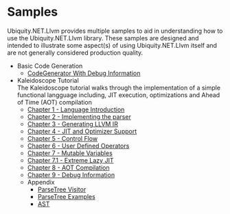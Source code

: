 # Samples  
Ubiquity.NET.Llvm provides multiple samples to aid in understanding how to use the Ubiquity.NET.Llvm library.
These samples are designed and intended to illustrate some aspect(s) of using Ubiquity.NET.Llvm itself
and are not generally considered production quality. 

- Basic Code Generation
   * [CodeGenerator With Debug Information](xref:code-generation-with-debug-info)
- Kaleidoscope Tutorial  
   The Kaleidoscope tutorial walks through the implementation of a simple functional langguage
including, JIT execution, optimizations and Ahead of Time (AOT) compilation
   * [Chapter 1 - Language Introduction](xref:Kaleidoscope-Overview)
   * [Chapter 2 - Implementing the parser](xref:Kaleidoscope-ch2)
   * [Chapter 3 - Generating LLVM IR](xref:Kaleidoscope-ch3)
   * [Chapter 4 - JIT and Optimizer Support](xref:Kaleidoscope-ch4)
   * [Chapter 5 - Control Flow](xref:Kaleidoscope-ch5)
   * [Chapter 6 - User Defined Operators](xref:Kaleidoscope-ch6)
   * [Chapter 7 - Mutable Variables](xref:Kaleidoscope-ch7)
   * [Chapter 7.1 - Extreme Lazy JIT](xref:Kaleidoscope-ch7.1)
   * [Chapter 8 - AOT Compilation](xref:Kaleidoscope-ch8)
   * [Chapter 9 - Debug Information](xref:Kaleidoscope-ch9)
   * Appendix
      - [ParseTree Visitor](xref:Kaleidoscope-ParseTreeVisitor)
      - [ParseTree Examples](xref:Kaleidoscope-Parsetree-examples)
      - [AST](xref:Kaleidoscope-AST)
